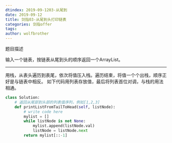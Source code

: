 ```yaml
---
dtindex: 2019-09-1203-从尾到
date: 2019-09-12
title: 剑指03-从尾到头打印链表
categories: 剑指offer
tags:  
author: wolfbrother  
---
```


题目描述

输入一个链表，按链表从尾到头的顺序返回一个ArrayList。

--------------------------

用栈，从表头遍历到表尾，依次将值压入栈。遍历结束，将值一个个出栈，顺序正好是与链表中相反。
如下代码用列表存放值，最后将列表首位对调，与栈的用法相通。

```python
class Solution:
    # 返回从尾部到头部的列表值序列，例如[1,2,3]
    def printListFromTailToHead(self, listNode):
        # write code here
        mylist = []
        while listNode is not None:
            mylist.append(listNode.val)
            listNode = listNode.next
        return mylist[::-1]
```
